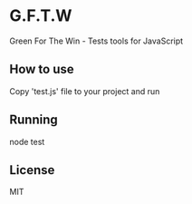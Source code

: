 # G.F.T.W
Green For The Win - Tests tools for JavaScript

## How to use
Copy 'test.js' file to your project and run

## Running
node test

## License
MIT

